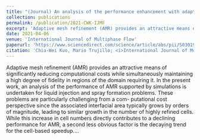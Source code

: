 ```yaml
---
title: "(Journal) An analysis of the performance enhancement with adaptive mesh refinement for spray problems"
collection: publications
permalink: /publication/2021-CWK-IJMF
excerpt: 'Adaptive mesh refinement (AMR) provides an attractive means of significantly reducing computational costs while simultaneously maintaining a high degree of fidelity in regions of the domain requiring it. In the present work, an analysis of the performance of AMR supported by simulations is undertaken for liquid injection and spray formation problems. These problems are particularly challenging from a com- putational cost perspective since the associated interfacial area typically grows by orders of magnitude, leading to similar growth in the number of highly refined cells. While this increase in cell numbers directly contributes to a declining performance for AMR, a second less obvious factor is the decaying trend for the cell-based speedup...'
date: 2021-04-06
venue: 'International Journal of Multiphase Flow'
paperurl: 'https://www.sciencedirect.com/science/article/abs/pii/S030193222100063X?via%3Dihub'
citation: 'Chia-Wei Kuo, Mario Trujillo; <i>International Journal of Multiphase Flow</i>. Vol. 140, 103615, 2021.'
---
```

Adaptive mesh refinement (AMR) provides an attractive means of significantly reducing computational costs while simultaneously maintaining a high degree of fidelity in regions of the domain requiring it. In the present work, an analysis of the performance of AMR supported by simulations is undertaken for liquid injection and spray formation problems. These problems are particularly challenging from a com- putational cost perspective since the associated interfacial area typically grows by orders of magnitude, leading to similar growth in the number of highly refined cells. While this increase in cell numbers directly contributes to a declining performance for AMR, a second less obvious factor is the decaying trend for the cell-based speedup....

